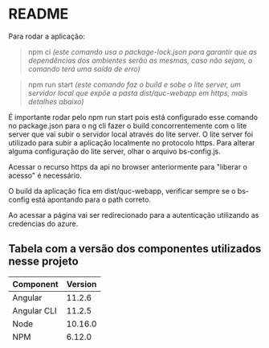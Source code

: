 # README #

Para rodar a aplicação:

> npm ci *(este comando usa o package-lock.json para garantir que as dependências dos ambientes serão as mesmas, caso não sejam, o comando terá uma saída de erro)*

> npm run start *(este comando faz o build e sobe o lite server, um servidor local que expõe a pasta dist/quc-webapp em https, mais detalhes abaixo)*

É importante rodar pelo npm run start pois está configurado esse comando no package.json para o ng cli fazer o build concorrentemente com o lite server que vai subir o servidor local através do lite server. O lite server foi utilizado para subir a aplicação localmente no protocolo https. Para alterar alguma configuração do lite server, olhar o arquivo bs-config.js.

Acessar o recurso https da api no browser anteriormente para "liberar o acesso" é necessário.

O build da aplicação fica em dist/quc-webapp, verificar sempre se o bs-config está apontando para o path correto.

Ao acessar a página vai ser redirecionado para a autenticação utilizando as credencias do azure.

## Tabela com a versão dos componentes  utilizados nesse projeto

Component | Version
---------- | ---------
Angular | 11.2.6
Angular CLI | 11.2.5
Node | 10.16.0
NPM | 6.12.0
typescript | 4.0.2

## Tabela com a versão de compatibilidade para auxiliar na construção de ambientes

Angular CLI version	| Angular version	| Node.js version	| TypeScript version
------------------- | --------------- | --------------- | ------------------
N/A	|	2.x	|	6.0.x or later minor version	|	2.0.x
1.0.6	| 4.0.x/4.1.x	|	6.9.x or later minor version	|	2.2.x
1.1.3	| 4.0.x/4.1.x	|	6.9.x or later minor version	|	2.3.x
1.2.7	| 4.0.x/4.1.x	|	6.9.x or later minor version	|	2.3.x
1.3.2	| 4.2.x/4.3.x/4.4.x	|	6.9.x or later minor version	|	2.4.x
1.4.10	| 4.2.x/4.3.x/4.4.x	|	6.9.x/8.9.x or later minor version	|	2.4.x
1.5.6	| 5.0.x/5.1.x	|	6.9.x/8.9.x or later minor version	|	2.4.x/2.5.x
1.6.7	| 5.2.x	|	6.9.x/8.9.x or later minor version	|	2.5.x
1.7.4	|	5.2.x	|	6.9.x/8.9.x or later minor version	|	2.5.x
6.0.8	|	6.0.x	|	8.9.x or later minor version	|	2.7.x
6.1.5	|	6.1.x	|	8.9.x or later minor version	|	2.7.x
6.2.9	|	6.1.x	|	8.9.x or later minor version	|	2.9.x
7.0.7	|	7.0.x	|	8.9.x/10.9.x or later minor version	|	3.1.x
7.1.4	|	7.1.x	|	8.9.x/10.9.x or later minor version	|	3.1.x
7.2.4	|	7.2.x	|	8.9.x/10.9.x or later minor version	|	3.2.x
7.3.9	|	7.2.x	|	8.9.x/10.9.x or later minor version	|	3.2.x
8.0.6	|	8.0.x	|	10.9.x or later minor version	|	3.4.x
8.1.3	|	8.1.x	|	10.9.x or later minor version	|	3.4.x
8.2.2	|	8.2.x	|	10.9.x or later minor version	|	3.4.x
8.3.29	|	8.2.x	|	10.9.x or later minor version	|	3.5.x
9.0.7	|	9.0.x	|	10.13.x/12.11.x or later minor version	|	3.6.x/3.7.x
9.1.x	|	9.1.x	|	10.13.x/12.11.x or later minor version	|	3.6.x/3.7.x/3.8.x
10.0.8	|	10.0.x	|	10.13.x/12.11.x or later minor version	|	3.9.x
10.1.7	|	10.1.x	|	10.13.x/12.11.x or later minor version	|	3.9.x/4.0.x
10.2.x	|	10.2.x	|	10.13.x/12.11.x or later minor version	|	3.9.x/4.0.x
11.0.7	|	11.0.x	|	10.13.x/12.11.x or later minor version	|	4.0.x
11.1.4	|	11.1.x	|	10.13.x/12.11.x or later minor version	|	4.0.x/4.1.x
11.2.x	|	11.2.x	|	10.13.x/12.11.x or later minor version	|	4.0.x/4.1.x
12.0.x	|	12.0.x	|	12.13.x/14.15.x or later minor version	|	4.2.x
